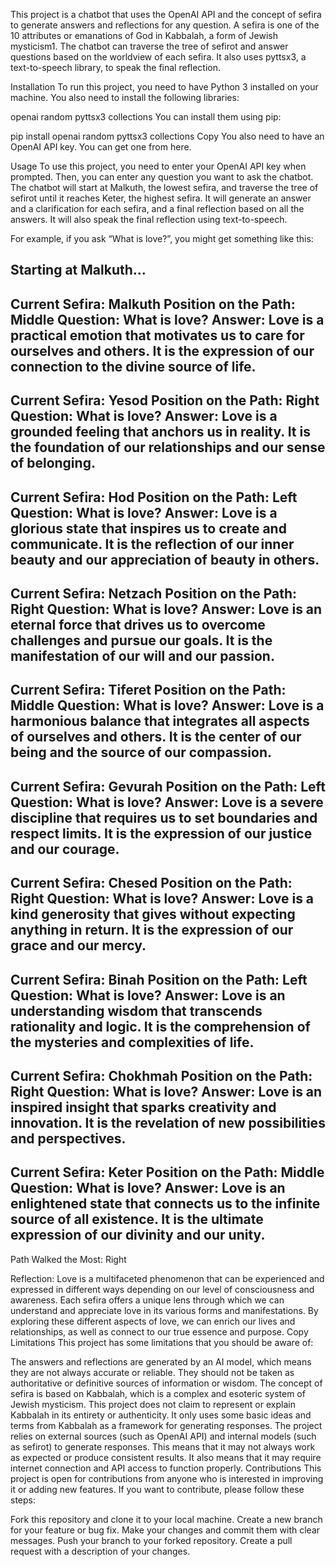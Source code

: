 This project is a chatbot that uses the OpenAI API and the concept of sefira to generate answers and reflections for any question. A sefira is one of the 10 attributes or emanations of God in Kabbalah, a form of Jewish mysticism1. The chatbot can traverse the tree of sefirot and answer questions based on the worldview of each sefira. It also uses pyttsx3, a text-to-speech library, to speak the final reflection.

Installation
To run this project, you need to have Python 3 installed on your machine. You also need to install the following libraries:

openai
random
pyttsx3
collections
You can install them using pip:

pip install openai random pyttsx3 collections
Copy
You also need to have an OpenAI API key. You can get one from here.

Usage
To use this project, you need to enter your OpenAI API key when prompted. Then, you can enter any question you want to ask the chatbot. The chatbot will start at Malkuth, the lowest sefira, and traverse the tree of sefirot until it reaches Keter, the highest sefira. It will generate an answer and a clarification for each sefira, and a final reflection based on all the answers. It will also speak the final reflection using text-to-speech.

For example, if you ask “What is love?”, you might get something like this:

Starting at Malkuth...
-----------------------------------------
Current Sefira: Malkuth
Position on the Path: Middle
Question: What is love?
Answer: Love is a practical emotion that motivates us to care for ourselves and others. It is the expression of our connection to the divine source of life.
-----------------------------------------
Current Sefira: Yesod
Position on the Path: Right
Question: What is love?
Answer: Love is a grounded feeling that anchors us in reality. It is the foundation of our relationships and our sense of belonging.
-----------------------------------------
Current Sefira: Hod
Position on the Path: Left
Question: What is love?
Answer: Love is a glorious state that inspires us to create and communicate. It is the reflection of our inner beauty and our appreciation of beauty in others.
-----------------------------------------
Current Sefira: Netzach
Position on the Path: Right
Question: What is love?
Answer: Love is an eternal force that drives us to overcome challenges and pursue our goals. It is the manifestation of our will and our passion.
-----------------------------------------
Current Sefira: Tiferet
Position on the Path: Middle
Question: What is love?
Answer: Love is a harmonious balance that integrates all aspects of ourselves and others. It is the center of our being and the source of our compassion.
-----------------------------------------
Current Sefira: Gevurah
Position on the Path: Left
Question: What is love?
Answer: Love is a severe discipline that requires us to set boundaries and respect limits. It is the expression of our justice and our courage.
-----------------------------------------
Current Sefira: Chesed
Position on the Path: Right
Question: What is love?
Answer: Love is a kind generosity that gives without expecting anything in return. It is the expression of our grace and our mercy.
-----------------------------------------
Current Sefira: Binah
Position on the Path: Left
Question: What is love?
Answer: Love is an understanding wisdom that transcends rationality and logic. It is the comprehension of the mysteries and complexities of life.
-----------------------------------------
Current Sefira: Chokhmah
Position on the Path: Right
Question: What is love?
Answer: Love is an inspired insight that sparks creativity and innovation. It is the revelation of new possibilities and perspectives.
-----------------------------------------
Current Sefira: Keter
Position on the Path: Middle
Question: What is love?
Answer: Love is an enlightened state that connects us to the infinite source of all existence. It is the ultimate expression of our divinity and our unity.
-----------------------------------------
Path Walked the Most: Right

Reflection:
Love is a multifaceted phenomenon that can be experienced and expressed in different ways depending on our level of consciousness and awareness. Each sefira offers a unique lens through which we can understand and appreciate love in its various forms and manifestations. By exploring these different aspects of love, we can enrich our lives and relationships, as well as connect to our true essence and purpose.
Copy
Limitations
This project has some limitations that you should be aware of:

The answers and reflections are generated by an AI model, which means they are not always accurate or reliable. They should not be taken as authoritative or definitive sources of information or wisdom.
The concept of sefira is based on Kabbalah, which is a complex and esoteric system of Jewish mysticism. This project does not claim to represent or explain Kabbalah in its entirety or authenticity. It only uses some basic ideas and terms from Kabbalah as a framework for generating responses.
The project relies on external sources (such as OpenAI API) and internal models (such as sefirot) to generate responses. This means that it may not always work as expected or produce consistent results. It also means that it may require internet connection and API access to function properly.
Contributions
This project is open for contributions from anyone who is interested in improving it or adding new features. If you want to contribute, please follow these steps:

Fork this repository and clone it to your local machine.
Create a new branch for your feature or bug fix.
Make your changes and commit them with clear messages.
Push your branch to your forked repository.
Create a pull request with a description of your changes.
